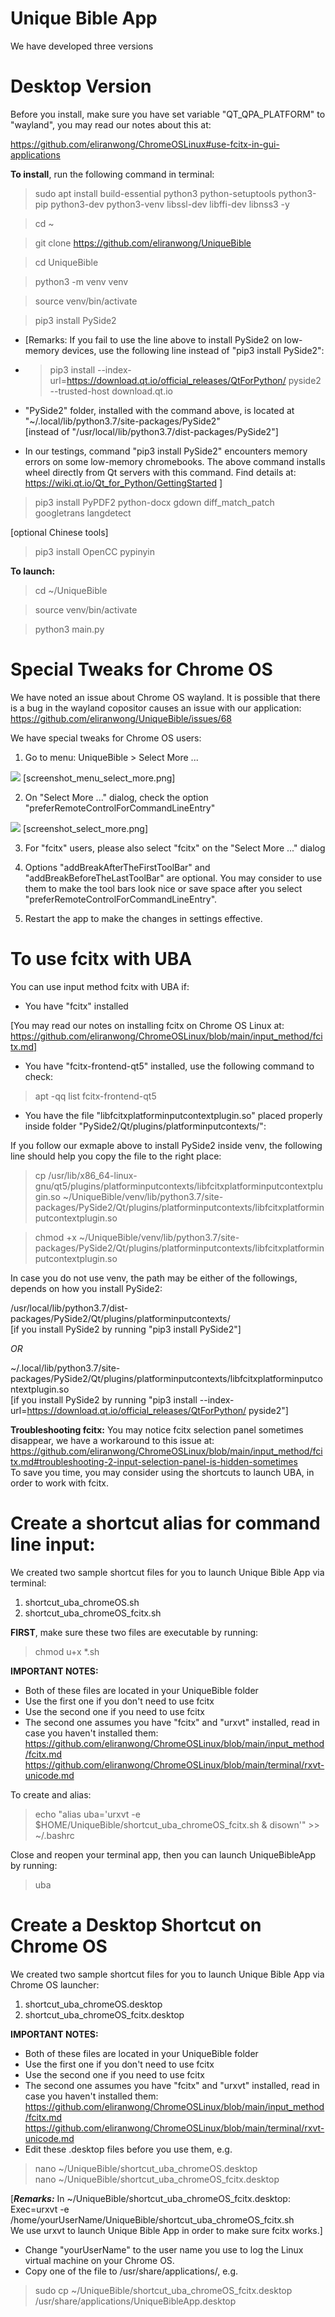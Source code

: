 # Unique Bible App

We have developed three versions

# Desktop Version

Before you install, make sure you have set variable "QT_QPA_PLATFORM" to "wayland", you may read our notes about this at:

https://github.com/eliranwong/ChromeOSLinux#use-fcitx-in-gui-applications

<b>To install</b>, run the following command in terminal:

> sudo apt install build-essential python3 python-setuptools python3-pip python3-dev python3-venv libssl-dev libffi-dev libnss3 -y

> cd ~

> git clone https://github.com/eliranwong/UniqueBible

> cd UniqueBible

> python3 -m venv venv

> source venv/bin/activate

> pip3 install PySide2

* [Remarks: If you fail to use the line above to install PySide2 on low-memory devices, use the following line instead of "pip3 install PySide2":

* > pip3 install --index-url=https://download.qt.io/official_releases/QtForPython/ pyside2 --trusted-host download.qt.io

* "PySide2" folder, installed with the command above, is located at "~/.local/lib/python3.7/site-packages/PySide2"<br>
[instead of "/usr/local/lib/python3.7/dist-packages/PySide2"]<br>
* In our testings, command "pip3 install PySide2" encounters memory errors on some low-memory chromebooks.  The above command installs wheel directly from Qt servers with this command.  Find details at: https://wiki.qt.io/Qt_for_Python/GettingStarted
]<br>

> pip3 install PyPDF2 python-docx gdown diff_match_patch googletrans langdetect

[optional Chinese tools]
> pip3 install OpenCC pypinyin

<b>To launch:</b>

> cd ~/UniqueBible

> source venv/bin/activate

> python3 main.py

# Special Tweaks for Chrome OS

We have noted an issue about Chrome OS wayland.  It is possible that there is a bug in the wayland copositor causes an issue with our application:<br>
https://github.com/eliranwong/UniqueBible/issues/68

We have special tweaks for Chrome OS users:

1) Go to menu: UniqueBible > Select More ...

<img src="screenshot_menu_select_more.png">
[screenshot_menu_select_more.png]

2) On "Select More ..." dialog, check the option "preferRemoteControlForCommandLineEntry"

<img src="screenshot_select_more.png">
[screenshot_select_more.png]

3) For "fcitx" users, please also select "fcitx" on the "Select More ..." dialog

4) Options "addBreakAfterTheFirstToolBar" and "addBreakBeforeTheLastToolBar" are optional.  You may consider to use them to make the tool bars look nice or save space after you select "preferRemoteControlForCommandLineEntry".

5) Restart the app to make the changes in settings effective.

# To use fcitx with UBA

You can use input method fcitx with UBA if:

* You have "fcitx" installed

[You may read our notes on installing fcitx on Chrome OS Linux at: https://github.com/eliranwong/ChromeOSLinux/blob/main/input_method/fcitx.md]

* You have "fcitx-frontend-qt5" installed, use the following command to check:

> apt -qq list fcitx-frontend-qt5

* You have the file "libfcitxplatforminputcontextplugin.so" placed properly inside folder "PySide2/Qt/plugins/platforminputcontexts/":

If you follow our exmaple above to install PySide2 inside venv, the following line should help you copy the file to the right place:

> cp /usr/lib/x86_64-linux-gnu/qt5/plugins/platforminputcontexts/libfcitxplatforminputcontextplugin.so ~/UniqueBible/venv/lib/python3.7/site-packages/PySide2/Qt/plugins/platforminputcontexts/libfcitxplatforminputcontextplugin.so

> chmod +x ~/UniqueBible/venv/lib/python3.7/site-packages/PySide2/Qt/plugins/platforminputcontexts/libfcitxplatforminputcontextplugin.so

In case you do not use venv, the path may be either of the followings, depends on how you install PySide2:

/usr/local/lib/python3.7/dist-packages/PySide2/Qt/plugins/platforminputcontexts/<br>
[if you install PySide2 by running "pip3 install PySide2"]

<i>OR</i>

~/.local/lib/python3.7/site-packages/PySide2/Qt/plugins/platforminputcontexts/libfcitxplatforminputcontextplugin.so<br>
[if you install PySide2 by running "pip3 install --index-url=https://download.qt.io/official_releases/QtForPython/ pyside2"]

<b>Troubleshooting fcitx:</b> You may notice fcitx selection panel sometimes disappear, we have a workaround to this issue at:
https://github.com/eliranwong/ChromeOSLinux/blob/main/input_method/fcitx.md#troubleshooting-2-input-selection-panel-is-hidden-sometimes<br>
To save you time, you may consider using the shortcuts to launch UBA, in order to work with fcitx.

# Create a shortcut alias for command line input:

We created two sample shortcut files for you to launch Unique Bible App via terminal:

1) shortcut_uba_chromeOS.sh<br>
2) shortcut_uba_chromeOS_fcitx.sh

<b>FIRST</b>, make sure these two files are executable by running:

> chmod u+x *.sh

<b>IMPORTANT NOTES:</b><br>
* Both of these files are located in your UniqueBible folder
* Use the first one if you don't need to use fcitx<br>
* Use the second one if you need to use fcitx
* The second one assumes you have "fcitx" and "urxvt" installed, read in case you haven't installed them:<br>
https://github.com/eliranwong/ChromeOSLinux/blob/main/input_method/fcitx.md<br>
https://github.com/eliranwong/ChromeOSLinux/blob/main/terminal/rxvt-unicode.md

To create and alias:

> echo "alias uba='urxvt -e $HOME/UniqueBible/shortcut_uba_chromeOS_fcitx.sh & disown'" >> ~/.bashrc

Close and reopen your terminal app, then you can launch UniqueBibleApp by running:

> uba

# Create a Desktop Shortcut on Chrome OS

We created two sample shortcut files for you to launch Unique Bible App via Chrome OS launcher:

1) shortcut_uba_chromeOS.desktop<br>
2) shortcut_uba_chromeOS_fcitx.desktop

<b>IMPORTANT NOTES:</b><br>
* Both of these files are located in your UniqueBible folder
* Use the first one if you don't need to use fcitx<br>
* Use the second one if you need to use fcitx<br>
* The second one assumes you have "fcitx" and "urxvt" installed, read in case you haven't installed them:<br>
https://github.com/eliranwong/ChromeOSLinux/blob/main/input_method/fcitx.md<br>
https://github.com/eliranwong/ChromeOSLinux/blob/main/terminal/rxvt-unicode.md<br>
* Edit these .desktop files before you use them, e.g.

> nano ~/UniqueBible/shortcut_uba_chromeOS.desktop<br>
> nano ~/UniqueBible/shortcut_uba_chromeOS_fcitx.desktop

[<i><b>Remarks:</b></i> In ~/UniqueBible/shortcut_uba_chromeOS_fcitx.desktop:<br>
Exec=urxvt -e /home/yourUserName/UniqueBible/shortcut_uba_chromeOS_fcitx.sh<br>
We use urxvt to launch Unique Bible App in order to make sure fcitx works.]

* Change "yourUserName" to the user name you use to log the Linux virtual machine on your Chrome OS.<br>
* Copy one of the file to /usr/share/applications/, e.g.

> sudo cp ~/UniqueBible/shortcut_uba_chromeOS_fcitx.desktop /usr/share/applications/UniqueBibleApp.desktop
